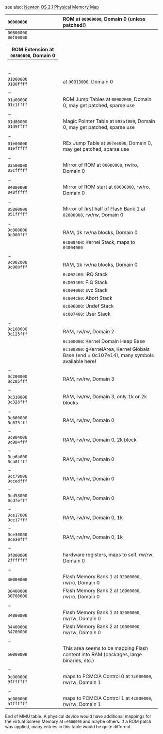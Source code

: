 see also: [Newton OS 2.1 Physical Memory Map](MemoryMap.md)

| `00000000` | ROM at `00000000`, Domain 0 (unless patched!) |
|:-----------|:----------------------------------------------|
| `00800000` <br> <code>00f00000</code> <table><thead><th> ROM Extension at <code>00800000</code>, Domain 0 </th></thead><tbody>
<tr><td> ... </td><td>  </td></tr>
<tr><td> <code>01800000</code> <br>  <code>0180ffff</code></td><td> at <code>00013000</code>, Domain 0 </td></tr>
<tr><td> ... </td><td>  </td></tr>
<tr><td> <code>01a00000</code> <br>  <code>01c1ffff</code></td><td> ROM Jump Tables at <code>00002000</code>, Domain 0, may get patched, sparse use </td></tr>
<tr><td> ... </td><td>  </td></tr>
<tr><td> <code>01d80000</code> <br>  <code>01d9ffff</code></td><td> Magic Pointer Table at <code>003af000</code>, Domain 0, may get patched, sparse use </td></tr>
<tr><td> ... </td><td>  </td></tr>
<tr><td> <code>01e00000</code> <br>  <code>01efffff</code></td><td> REx Jump Table at <code>007ee000</code>, Domain 0, may get patched, sparse use </td></tr>
<tr><td> ... </td><td>  </td></tr>
<tr><td> <code>03500000</code> <br> <code>03cfffff</code> </td><td> Mirror of ROM at <code>00000000</code>, rw/ro, Domain 0 </td></tr>
<tr><td> ... </td><td>  </td></tr>
<tr><td> <code>04000000</code> <br> <code>040fffff</code> </td><td> Mirror of ROM start at <code>00000000</code>, rw/ro, Domain 0 </td></tr>
<tr><td> ... </td><td>  </td></tr>
<tr><td> <code>05000000</code> <br> <code>051fffff</code> </td><td> Mirror of first half of Flash Bank 1 at <code>02000000</code>, rw/rw, Domain 0 </td></tr>
<tr><td> ... </td><td>  </td></tr>
<tr><td> <code>0c000000</code> <br> <code>0c000fff</code> </td><td> RAM, 1k rw/na blocks, Domain 0 </td></tr>
<tr><td>  </td><td> <code>0c000400</code>: Kernel Stack, maps to <code>04004000</code> </td></tr>
<tr><td> ... </td><td>  </td></tr>
<tr><td> <code>0c002000</code> <br> <code>0c008fff</code> </td><td> RAM, 1k rw/na blocks, Domain 0 </td></tr>
<tr><td>  </td><td> <code>0c002c00</code>: IRQ Stack </td></tr>
<tr><td>  </td><td> <code>0c003400</code>: FIQ Stack </td></tr>
<tr><td>  </td><td> <code>0c004000</code>: svc Stack </td></tr>
<tr><td>  </td><td> <code>0c004c00</code>: Abort Stack </td></tr>
<tr><td>  </td><td> <code>0c006000</code>: Undef Stack </td></tr>
<tr><td>  </td><td> <code>0c007400</code>: User Stack </td></tr>
<tr><td> ... </td><td>  </td></tr>
<tr><td> <code>0c100000</code> <br> <code>0c125fff</code> </td><td> RAM, rw/rw, Domain 2 </td></tr>
<tr><td>  </td><td> <code>0c100000</code>: Kernel Domain Heap Base </td></tr>
<tr><td>  </td><td> <code>0c100800</code>: gKernelArea, Kernel Globals Base (end = 0c107e14), many symbols available here! </td></tr>
<tr><td> ... </td><td>  </td></tr>
<tr><td> <code>0c200000</code> <br> <code>0c205fff</code> </td><td> RAM, rw/rw, Domain 3 </td></tr>
<tr><td> ... </td><td>  </td></tr>
<tr><td> <code>0c310000</code> <br> <code>0c328fff</code> </td><td> RAM, rw/rw, Domain 3, only 1k or 2k blocks </td></tr>
<tr><td> ... </td><td>  </td></tr>
<tr><td> <code>0c600000</code> <br> <code>0c675fff</code> </td><td> RAM, rw/rw, Domain 0 </td></tr>
<tr><td> ... </td><td>  </td></tr>
<tr><td> <code>0c984000</code> <br> <code>0c984fff</code> </td><td> RAM, rw/rw, Domain 0, 2k block </td></tr>
<tr><td> ... </td><td>  </td></tr>
<tr><td> <code>0ca6b000</code> <br> <code>0ca8ffff</code> </td><td> RAM, rw/rw, Domain 0 </td></tr>
<tr><td> ... </td><td>  </td></tr>
<tr><td> <code>0cc79000</code> <br> <code>0ccedfff</code> </td><td> RAM, rw/rw, Domain 0 </td></tr>
<tr><td> ... </td><td>  </td></tr>
<tr><td> <code>0cd58000</code> <br> <code>0cdfefff</code> </td><td> RAM, rw/rw, Domain 0 </td></tr>
<tr><td> ... </td><td>  </td></tr>
<tr><td> <code>0ce17000</code> <br> <code>0ce17fff</code> </td><td> RAM, rw/rw, Domain 0, 1k </td></tr>
<tr><td> ... </td><td>  </td></tr>
<tr><td> <code>0ce30000</code> <br> <code>0ce30fff</code> </td><td> RAM, rw/rw, Domain 0, 1k </td></tr>
<tr><td> ... </td><td>  </td></tr>
<tr><td> <code>0f000000</code> <br> <code>2fffffff</code> </td><td> hardware registers, maps to self, rw/rw, Domain 0 </td></tr>
<tr><td> ... </td><td>  </td></tr>
<tr><td> <code>30000000</code> </td><td> Flash Memory Bank 1 at <code>02000000</code>, rw/ro, Domain 0 </td></tr>
<tr><td> <code>30400000</code> <br> <code>30700000</code> </td><td> Flash Memory Bank 2 at <code>10000000</code>, rw/ro, Domain 0 </td></tr>
<tr><td> ... </td><td>  </td></tr>
<tr><td> <code>34000000</code> </td><td> Flash Memory Bank 1 at <code>02000000</code>, rw/rw, Domain 0 </td></tr>
<tr><td> <code>34400000</code> <br> <code>34700000</code> </td><td> Flash Memory Bank 2 at <code>10000000</code>, rw/rw, Domain 0 </td></tr>
<tr><td> ... </td><td>  </td></tr>
<tr><td> <code>60000000</code> </td><td> This area seems to be mapping Flash content into RAM (packages, large binaries, etc.) </td></tr>
<tr><td> ... </td><td>  </td></tr>
<tr><td> <code>9c000000</code> <br> <code>9fffffff</code> </td><td> maps to PCMCIA Control 0 at <code>3c000000</code>, rw/rw, Domain 1 </td></tr>
<tr><td> ... </td><td>  </td></tr>
<tr><td> <code>ac000000</code> <br> <code>afffffff</code> </td><td> maps to PCMCIA Control 1 at <code>4c000000</code>, rw/rw, Domain 1 </td></tr></tbody></table>

End of MMU table. A physical device would have additional mappings for the virtual Screen Memory at <code>e0000000</code> and maybe others. If a ROM patch was applied, many entries in this table would be quite different.